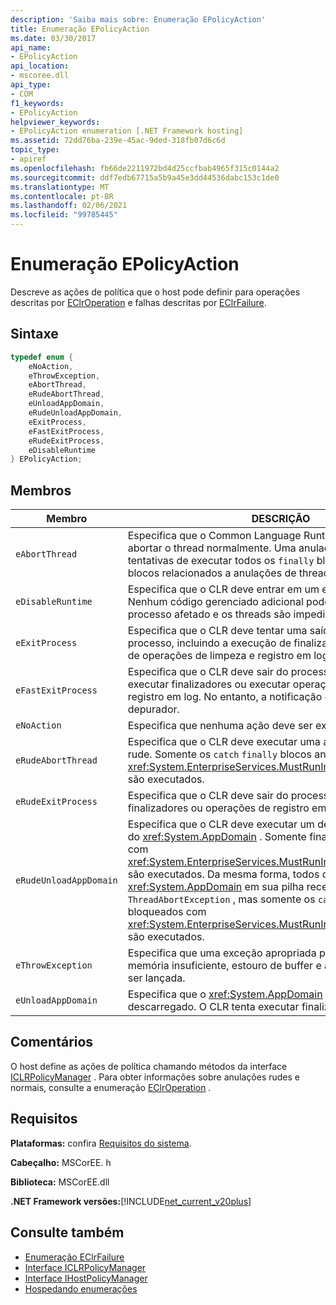 ```yaml
---
description: 'Saiba mais sobre: Enumeração EPolicyAction'
title: Enumeração EPolicyAction
ms.date: 03/30/2017
api_name:
- EPolicyAction
api_location:
- mscoree.dll
api_type:
- COM
f1_keywords:
- EPolicyAction
helpviewer_keywords:
- EPolicyAction enumeration [.NET Framework hosting]
ms.assetid: 72dd76ba-239e-45ac-9ded-318fb07d6c6d
topic_type:
- apiref
ms.openlocfilehash: fb66de2211972bd4d25ccfbab4965f315c0144a2
ms.sourcegitcommit: ddf7edb67715a5b9a45e3dd44536dabc153c1de0
ms.translationtype: MT
ms.contentlocale: pt-BR
ms.lasthandoff: 02/06/2021
ms.locfileid: "99785445"
---
```

# <a name="epolicyaction-enumeration"></a>Enumeração EPolicyAction

Descreve as ações de política que o host pode definir para operações descritas por [EClrOperation](eclroperation-enumeration.md) e falhas descritas por [EClrFailure](eclrfailure-enumeration.md).  
  
## <a name="syntax"></a>Sintaxe  
  
```cpp  
typedef enum {  
    eNoAction,  
    eThrowException,  
    eAbortThread,  
    eRudeAbortThread,  
    eUnloadAppDomain,  
    eRudeUnloadAppDomain,  
    eExitProcess,  
    eFastExitProcess,  
    eRudeExitProcess,  
    eDisableRuntime  
} EPolicyAction;  
```  
  
## <a name="members"></a>Membros  
  
|Membro|DESCRIÇÃO|  
|------------|-----------------|  
|`eAbortThread`|Especifica que o Common Language Runtime (CLR) deve abortar o thread normalmente. Uma anulação normal inclui tentativas de executar todos os `finally` blocos, todos os `catch` blocos relacionados a anulações de thread e finalizadores.|  
|`eDisableRuntime`|Especifica que o CLR deve entrar em um estado desabilitado. Nenhum código gerenciado adicional pode ser executado no processo afetado e os threads são impedidos de entrar no CLR.|  
|`eExitProcess`|Especifica que o CLR deve tentar uma saída normal do processo, incluindo a execução de finalizadores e a execução de operações de limpeza e registro em log.|  
|`eFastExitProcess`|Especifica que o CLR deve sair do processo imediatamente, sem executar finalizadores ou executar operações de limpeza e registro em log. No entanto, a notificação é enviada ao depurador.|  
|`eNoAction`|Especifica que nenhuma ação deve ser executada.|  
|`eRudeAbortThread`|Especifica que o CLR deve executar uma anulação de thread rude. Somente os `catch` `finally` blocos and marcados com <xref:System.EnterpriseServices.MustRunInClientContextAttribute> são executados.|  
|`eRudeExitProcess`|Especifica que o CLR deve sair do processo sem executar finalizadores ou operações de registro em log.|  
|`eRudeUnloadAppDomain`|Especifica que o CLR deve executar um descarregamento rude do <xref:System.AppDomain> . Somente finalizadores marcados com <xref:System.EnterpriseServices.MustRunInClientContextAttribute> são executados. Da mesma forma, todos os threads com isso <xref:System.AppDomain> em sua pilha recebem um `ThreadAbortException` , mas somente os `catch` `finally` blocos e bloqueados com <xref:System.EnterpriseServices.MustRunInClientContextAttribute> são executados.|  
|`eThrowException`|Especifica que uma exceção apropriada para a condição, como memória insuficiente, estouro de buffer e assim por diante, deve ser lançada.|  
|`eUnloadAppDomain`|Especifica que o <xref:System.AppDomain> deve ser descarregado. O CLR tenta executar finalizadores.|  
  
## <a name="remarks"></a>Comentários  

 O host define as ações de política chamando métodos da interface [ICLRPolicyManager](iclrpolicymanager-interface.md) . Para obter informações sobre anulações rudes e normais, consulte a enumeração [EClrOperation](eclroperation-enumeration.md) .  
  
## <a name="requirements"></a>Requisitos  

 **Plataformas:** confira [Requisitos do sistema](../../get-started/system-requirements.md).  
  
 **Cabeçalho:** MSCorEE. h  
  
 **Biblioteca:** MSCorEE.dll  
  
 **.NET Framework versões:**[!INCLUDE[net_current_v20plus](../../../../includes/net-current-v20plus-md.md)]  
  
## <a name="see-also"></a>Consulte também

- [Enumeração EClrFailure](eclrfailure-enumeration.md)
- [Interface ICLRPolicyManager](iclrpolicymanager-interface.md)
- [Interface IHostPolicyManager](ihostpolicymanager-interface.md)
- [Hospedando enumerações](hosting-enumerations.md)
